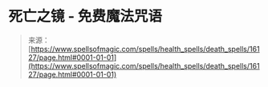 <!--yml

category: 未分类

date: 2024-06-12 18:56:03

-->

# 死亡之镜 - 免费魔法咒语

> 来源：[https://www.spellsofmagic.com/spells/health_spells/death_spells/16127/page.html#0001-01-01](https://www.spellsofmagic.com/spells/health_spells/death_spells/16127/page.html#0001-01-01)
